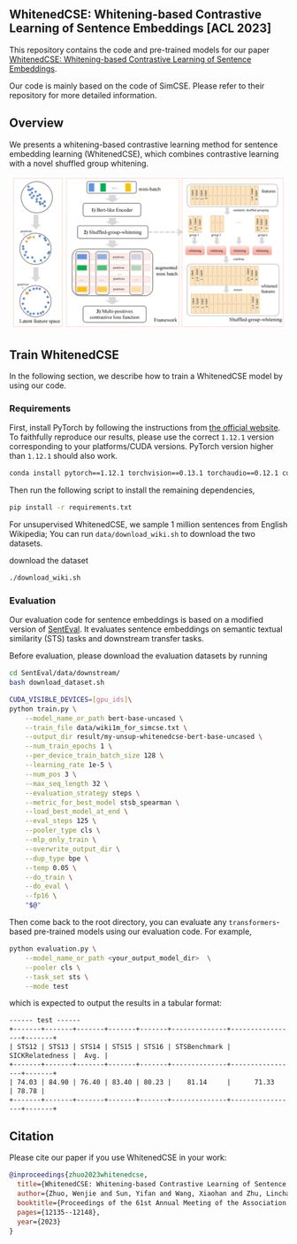 ## WhitenedCSE: Whitening-based Contrastive Learning of Sentence Embeddings [ACL 2023]

This repository contains the code and pre-trained models for our paper [WhitenedCSE: Whitening-based Contrastive Learning of Sentence Embeddings](https://arxiv.org/abs/2305.17746).


Our code is mainly based on the code of SimCSE. Please refer to their repository for more detailed information.

## Overview
We presents a whitening-based contrastive learning method for sentence embedding learning (WhitenedCSE), which combines contrastive learning with a novel shuffled group whitening.

![](./figure/model.png)



## Train WhitenedCSE

In the following section, we describe how to train a WhitenedCSE model by using our code.

### Requirements

First, install PyTorch by following the instructions from [the official website](https://pytorch.org). To faithfully reproduce our results, please use the correct `1.12.1` version corresponding to your platforms/CUDA versions. PyTorch version higher than `1.12.1` should also work. 

```bash
conda install pytorch==1.12.1 torchvision==0.13.1 torchaudio==0.12.1 cudatoolkit=11.6 -c pytorch -c conda-forge
```

Then run the following script to install the remaining dependencies,

```bash
pip install -r requirements.txt
```
For unsupervised WhitenedCSE, we sample 1 million sentences from English Wikipedia; You can run `data/download_wiki.sh` to download the two datasets.

download the dataset 
```bash 
./download_wiki.sh
```


### Evaluation
Our evaluation code for sentence embeddings is based on a modified version of [SentEval](https://github.com/facebookresearch/SentEval). It evaluates sentence embeddings on semantic textual similarity (STS) tasks and downstream transfer tasks. 

Before evaluation, please download the evaluation datasets by running
```bash
cd SentEval/data/downstream/
bash download_dataset.sh
```


```bash
CUDA_VISIBLE_DEVICES=[gpu_ids]\
python train.py \
    --model_name_or_path bert-base-uncased \
    --train_file data/wiki1m_for_simcse.txt \
    --output_dir result/my-unsup-whitenedcse-bert-base-uncased \
    --num_train_epochs 1 \
    --per_device_train_batch_size 128 \
    --learning_rate 1e-5 \
    --num_pos 3 \
    --max_seq_length 32 \
    --evaluation_strategy steps \
    --metric_for_best_model stsb_spearman \
    --load_best_model_at_end \
    --eval_steps 125 \
    --pooler_type cls \
    --mlp_only_train \
    --overwrite_output_dir \
    --dup_type bpe \
    --temp 0.05 \
    --do_train \
    --do_eval \
    --fp16 \
    "$@"
```


Then come back to the root directory, you can evaluate any `transformers`-based pre-trained models using our evaluation code. For example,
```bash
python evaluation.py \
    --model_name_or_path <your_output_model_dir>  \
    --pooler cls \
    --task_set sts \
    --mode test
```
which is expected to output the results in a tabular format:
```
------ test ------
+-------+-------+-------+-------+-------+--------------+-----------------+-------+
| STS12 | STS13 | STS14 | STS15 | STS16 | STSBenchmark | SICKRelatedness |  Avg. |
+-------+-------+-------+-------+-------+--------------+-----------------+-------+
| 74.03 | 84.90 | 76.40 | 83.40 | 80.23 |    81.14     |      71.33      | 78.78 |
+-------+-------+-------+-------+-------+--------------+-----------------+-------+
```





## Citation

Please cite our paper if you use WhitenedCSE in your work:

```bibtex
@inproceedings{zhuo2023whitenedcse,
  title={WhitenedCSE: Whitening-based Contrastive Learning of Sentence Embeddings},
  author={Zhuo, Wenjie and Sun, Yifan and Wang, Xiaohan and Zhu, Linchao and Yang, Yi},
  booktitle={Proceedings of the 61st Annual Meeting of the Association for Computational Linguistics (Volume 1: Long Papers)},
  pages={12135--12148},
  year={2023}
}
```

